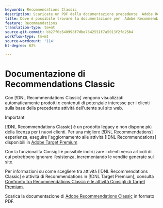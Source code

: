```yaml
---
keywords: Recommendations Classic
description: Scaricate un PDF della documentazione precedente  Adobe Recommendations Classic.
title: Dove è possibile trovare la documentazione per  Adobe Recommendations Classic?
feature: Recommendations
translation-type: tm+mt
source-git-commit: bb27f6e540998f7dbe7642551f7a5013f2fd25b4
workflow-type: tm+mt
source-wordcount: '114'
ht-degree: 62%

---
```



# Documentazione di Recommendations Classic

Con [!DNL Recommendations Classic] vengono visualizzati automaticamente prodotti o contenuti di potenziale interesse per i clienti sulla base della precedente attività dell&#39;utente sul sito web.

>[!IMPORTANT]
>
>[!DNL Recommendations Classic] è un prodotto legacy e non dispone più della licenza per i nuovi clienti. Per una migliore [!DNL Recommendations] esperienza, eseguire l&#39;aggiornamento alle attività [!DNL Recommendations] disponibili in [ Adobe Target Premium](/help/c-intro/intro.md).

Con la funzionalità Consigli è possibile indirizzare i clienti verso articoli di cui potrebbero ignorare l’esistenza, incrementando le vendite generate sul sito.

Per informazioni su come scegliere tra attività [!DNL Recommendations Classic] e attività di Recommendations in [!DNL Target Premium], consulta [Confronto tra Recommendations Classic e le attività Consigli di Target Premium](/help/c-recommendations/c-recommendations-faq/recommendations-classic-versus-recommendations-activities-target-premium.md).

Scarica la documentazione di [Adobe Recommendations Classic](/help/assets/adobe-recommendations-classic.pdf) in formato PDF.